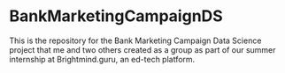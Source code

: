 # BankMarketingCampaignDS
This is the repository for the Bank Marketing Campaign Data Science project that me and two others created as a group as part of our summer internship at Brightmind.guru, an ed-tech platform.

